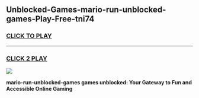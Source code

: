 
## Unblocked-Games-mario-run-unblocked-games-Play-Free-tni74
<h3>
<a href="https://premium76.site?title=mario-run-unblocked-games&ref=10A">CLICK TO PLAY</a></h3>
<hr>

<h3>
<a href="https://premium76.site?title=mario-run-unblocked-games&ref=10A">CLICK 2 PLAY</a>
  
</h3>

<a href="https://premium76.site?title=mario-run-unblocked-games&ref=10A"><img src="https://clearcache.store/games.png"></a>


**mario-run-unblocked-games games unblocked: Your Gateway to Fun and Accessible Online Gaming**
